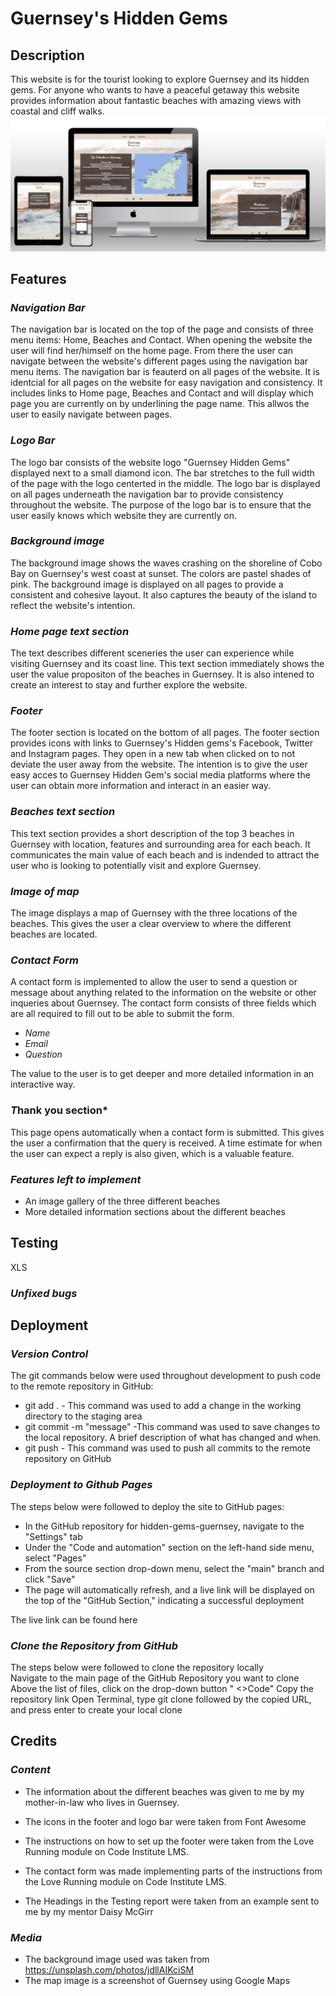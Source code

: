 # **Guernsey's Hidden Gems**
## **Description**
This website is for the tourist looking to explore Guernsey and its hidden gems. For anyone who wants to have a peaceful getaway this website provides information about fantastic beaches with amazing views with coastal and cliff walks. 
![Description image different devices](docs/description.png)
## **Features**
### *Navigation Bar*
The navigation bar is located on the top of the page and consists of three menu items: Home, Beaches and Contact. When opening the website the user will find her/himself on the home page. From there the user can navigate between the website's different pages using the navigation bar menu items. 
The navigation bar is feauterd on all pages of the website. It is identcial for all pages on the website for easy navigation and consistency. It includes links to Home page, Beaches and Contact and will display which page you are currently on by underlining the page name. This allwos the user to easily navigate between pages. 

### *Logo Bar*
The logo bar consists of the website logo "Guernsey Hidden Gems" displayed next to a small diamond icon. The bar stretches to the full width of the page with the logo centerted in the middle. The logo bar is displayed on all pages underneath the navigation bar to provide consistency throughout the website. The purpose of the logo bar is to ensure that the user easily knows which website they are currently on. 

### *Background image*
The background image shows the waves crashing on the shoreline of Cobo Bay on Guernsey's west coast at sunset. The colors are pastel shades of pink. The background image is displayed on all pages to provide a consistent and cohesive layout. It also captures the beauty of the island to reflect the website's intention. 

### *Home page text section*
The text describes different sceneries the user can experience while visiting Guernsey and its coast line. This text section immediately shows the user the value propositon of the beaches in Guernsey. It is also intened to create an interest to stay and further explore the website. 


### *Footer* 
The footer section is located on the bottom of all pages. The footer section provides icons with links to Guernsey's Hidden gems's Facebook, Twitter and Instagram pages. They open in a new tab when clicked on to not deviate the user away from the website. The intention is to give the user easy acces to Guernsey Hidden Gem's social media platforms where the user can obtain more information and interact in an easier way. 

### *Beaches text section*
This text section provides a short description of the top 3 beaches in Guernsey with location, features and surrounding area for each beach. It communicates the main value of each beach and is indended to attract the user who is looking to potentially visit and explore Guernsey. 

### *Image of map* 
The image displays a map of Guernsey with the three locations of the beaches. This gives the user a clear overview to where the different beaches are located. 

### *Contact Form* 
A contact form is implemented to allow the user to send a question or message about anything related to the information on the website or other inqueries about Guernsey. The contact form consists of three fields which are all required to fill out to be able to submit the form. 
- *Name* 
- *Email* 
- *Question* 
   
The value to the user is to get deeper and more detailed information in an interactive way. 

### *T*hank you section* 
This page opens automatically when a contact form is submitted. This gives the user a confirmation that the query is received. A time estimate for when the user can expect a reply is also given, which is a valuable feature. 

### *Features left to implement* 
- An image gallery of the three different beaches 
- More detailed information sections about the different beaches

## **Testing**
XLS

 ### *Unfixed bugs*

## **Deployment**
 ### *Version Control*
The git commands below were used throughout development to push code to the remote repository in GitHub:
- git add . - This command was used to add a change in the working directory to the staging area
- git commit -m "message" -This command was used to save changes to the local repository. A brief description of what has changed and when.
- git push - This command was used to push all commits to the remote repository on GitHub

### *Deployment to Github Pages*
The steps below were followed to deploy the site to GitHub pages:
- In the GitHub repository for hidden-gems-guernsey, navigate to the "Settings" tab
- Under the "Code and automation" section on the left-hand side menu, select "Pages"
-  From the source section drop-down menu, select the "main" branch and click "Save"
- The page will automatically refresh, and a live link will be displayed on the top of the "GitHub Section," indicating a successful deployment

The live link can be found here

### *Clone the Repository from GitHub*
The steps below were followed to clone the repository locally  
Navigate to the main page of the GitHub Repository you want to clone 
Above the list of files, click on the drop-down button " <>Code"
Copy the repository link 
Open Terminal, type git clone followed by the copied URL, and press enter to create your local clone


## **Credits**
### *Content* 
- The information about the different beaches was given to me by my mother-in-law who lives in Guernsey. 

- The icons in the footer and logo bar were taken from Font Awesome

- The instructions on how to set up the footer were taken from the Love Running module on Code Institute LMS. 

- The contact form was made implementing parts of the instructions from the Love Running module on Code Institute LMS.

- The Headings in the Testing report were taken from an example sent to me by my mentor Daisy McGirr

### *Media*
- The background image used was taken from https://unsplash.com/photos/jdllAIKciSM
- The map image is a screenshot of Guernsey using Google Maps
